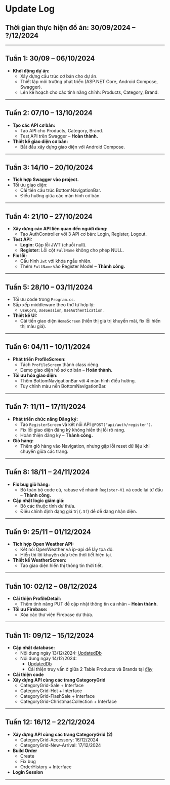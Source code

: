 # Update Log

## Thời gian thực hiện đồ án: 30/09/2024 – ?/12/2024

---

## Tuần 1: 30/09 – 06/10/2024
- **Khởi động dự án:**
  - Xây dựng cấu trúc cơ bản cho dự án.
  - Thiết lập môi trường phát triển (ASP.NET Core, Android Compose, Swagger).
  - Lên kế hoạch cho các tính năng chính: Products, Category, Brand.

---

## Tuần 2: 07/10 – 13/10/2024
- **Tạo các API cơ bản:**
  - Tạo API cho Products, Category, Brand.
  - Test API trên Swagger – **Hoàn thành.**
- **Thiết kế giao diện cơ bản:**
  - Bắt đầu xây dựng giao diện với Android Compose.

---

## Tuần 3: 14/10 – 20/10/2024
- **Tích hợp Swagger vào project.**
- Tối ưu giao diện:
  - Cải tiến cấu trúc BottomNavigationBar.
  - Điều hướng giữa các màn hình cơ bản.

---

## Tuần 4: 21/10 – 27/10/2024
- **Xây dựng các API liên quan đến người dùng:**
  - Tạo AuthController với 3 API cơ bản: Login, Register, Logout.
- **Test API:**
  - **Login:** Gặp lỗi JWT (chuỗi null).
  - **Register:** Lỗi cột `FullName` không cho phép NULL.
- **Fix lỗi:**
  - Cấu hình `Jwt` với khóa ngẫu nhiên.
  - Thêm `FullName` vào Register Model – **Thành công.**

---

## Tuần 5: 28/10 – 03/11/2024
- Tối ưu code trong `Program.cs`.
- Sắp xếp middleware theo thứ tự hợp lý:
  - `UseCors`, `UseSession`, `UseAuthentication`.
- **Thiết kế UI:**
  - Cải tiến giao diện `HomeScreen` (hiển thị giá trị khuyến mãi, fix lỗi hiển thị màu giá).

---

## Tuần 6: 04/11 – 10/11/2024
- **Phát triển ProfileScreen:**
  - Tách `ProfileScreen` thành class riêng.
  - Demo giao diện hồ sơ cơ bản – **Hoàn thành.**
- **Tối ưu hóa giao diện:**
  - Thêm BottomNavigationBar với 4 màn hình điều hướng.
  - Tùy chỉnh màu nền BottomNavigationBar.

---

## Tuần 7: 11/11 – 17/11/2024
- **Phát triển chức năng Đăng ký:**
  - Tạo `RegisterScreen` và kết nối API `@POST("api/auth/register")`.
  - Fix lỗi giao diện đăng ký không hiển thị lỗi rõ ràng.
  - Hoàn thiện đăng ký – **Thành công.**
- **Giỏ hàng:**
  - Thêm giỏ hàng vào Navigation, nhưng gặp lỗi reset dữ liệu khi chuyển giữa các trang.

---

## Tuần 8: 18/11 – 24/11/2024
- **Fix bug giỏ hàng:**
  - Bỏ toàn bộ code cũ, rabase về nhánh `Register-V1` và code lại từ đầu – **Thành công.**
- **Cập nhật logic giảm giá:**
  - Bỏ các thuộc tính dư thừa.
  - Điều chỉnh định dạng giá trị (`.3f`) để dễ dàng nhận diện.

---

## Tuần 9: 25/11 – 01/12/2024
- **Tích hợp Open Weather API:**
  - Kết nối OpenWeather và ip-api để lấy tọa độ.
  - Hiển thị lời khuyên dựa trên thời tiết hiện tại.
- **Thiết kế WeatherScreen:**
  - Tạo giao diện hiển thị thông tin thời tiết.

---

## Tuần 10: 02/12 – 08/12/2024
- **Cải thiện ProfileDetail:**
  - Thêm tính năng PUT để cập nhật thông tin cá nhân – **Hoàn thành.**
- **Tối ưu Firebase:**
  - Xóa các thư viện Firebase dư thừa.

---

## Tuần 11: 09/12 – 15/12/2024
- **Cập nhật database:**
  - Nội dung ngày 13/12/2024: [UpdatedDb](https://anotepad.com/notes/d4drqwsk)
  - Nội dung ngày 14/12/2024:
    +  [UpdatedDb](https://anotepad.com/notes/qymb4sh9)
    + Cải thiện truy vấn ở giữa 2 Table Products và Brands tại [đây](https://github.com/IzumiDKC/Fashion-Shop)
- **Cải thiện code**
- **Xây dựng API cùng các trang CategoryGrid**
  - CategoryGrid-Sale + Interface
  - CategoryGrid-Hot + Interface
  - CategoryGrid-FlashSale + Interface
  - CategoryGrid-ChristmasCollection + Interface
---

## Tuần 12: 16/12 – 22/12/2024
- **Xây dựng API cùng các trang CategoryGrid (2)**
  - CategoryGrid-Accessory: 16/12/2024
  - CategoryGrid-New-Arrival: 17/12/2024
- **Build Order**
  - Create
  - Fix bug
  - OrderHistory + Interface
- **Login Session**
---
